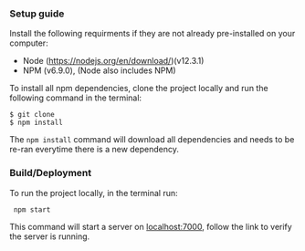 ### Setup guide

Install the following requirments if they are not already pre-installed on your computer:

- Node (https://nodejs.org/en/download/)(v12.3.1)
- NPM (v6.9.0), (Node also includes NPM)

To install all npm dependencies, clone the project locally and run the following command in the terminal:

```
$ git clone
$ npm install
```

The `npm install` command will download all dependencies and needs to be re-ran everytime there is a new dependency.

### Build/Deployment

To run the project locally, in the terminal run:

```
 npm start
```

This command will start a server on [localhost:7000](http://localhost:7000/), follow the link to verify the server is running.
